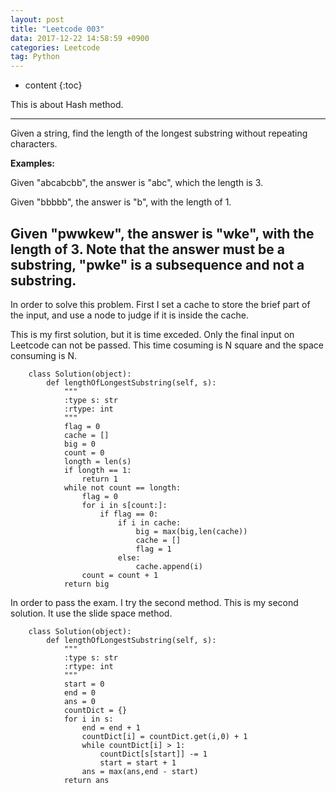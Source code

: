 ```yaml
---
layout: post
title: "Leetcode 003"
data: 2017-12-22 14:58:59 +0900
categories: Leetcode
tag: Python
---
```


* content
{:toc}

This is about Hash method.

-------------------
Given a string, find the length of the longest substring without repeating characters.

**Examples:**

Given "abcabcbb", the answer is "abc", which the length is 3.

Given "bbbbb", the answer is "b", with the length of 1.

Given "pwwkew", the answer is "wke", with the length of 3. Note that the answer must be a substring, "pwke" is a subsequence and not a substring.
-------------------
In order to solve this problem. First I set a cache to store the brief part of the input, and use a node to judge if it is inside the cache. 

This is my first solution, but it is time exceded. Only the final input on Leetcode can not be passed. This time cosuming is N square and the space consuming is N.

		class Solution(object):
		    def lengthOfLongestSubstring(self, s):
		        """
		        :type s: str
		        :rtype: int
		        """
		        flag = 0
		        cache = []
		        big = 0
		        count = 0
		        longth = len(s)
		        if longth == 1:
		            return 1
		        while not count == longth:
		            flag = 0
		            for i in s[count:]:
		                if flag == 0:
		                    if i in cache:
		                        big = max(big,len(cache))
		                        cache = []
		                        flag = 1
		                    else:
		                        cache.append(i)
		            count = count + 1
		        return big
		            

In order to pass the exam. I try the second method.
This is my second solution. It use the slide space method.

		class Solution(object):
		    def lengthOfLongestSubstring(self, s):
		        """
		        :type s: str
		        :rtype: int
		        """
		        start = 0
		        end = 0
		        ans = 0
		        countDict = {}
		        for i in s:
		            end = end + 1
		            countDict[i] = countDict.get(i,0) + 1
		            while countDict[i] > 1:
		                countDict[s[start]] -= 1
		                start = start + 1
		            ans = max(ans,end - start)
		        return ans


            